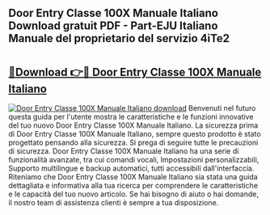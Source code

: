 ## Door Entry Classe 100X Manuale Italiano Download gratuit PDF - Part-EJU Italiano Manuale del proprietario del servizio 4iTe2

# <h2><a href="http://dfgsojj.blite.top/?on=Door+Entry+Classe+100X+Manuale+Italiano">🔗Download 👉🔴 Door Entry Classe 100X Manuale Italiano</a></h2>

[![Door Entry Classe 100X Manuale Italiano download](https://i.imgur.com/lujVjoI.png)](http://dfgsojj.blite.top/?on=Door+Entry+Classe+100X+Manuale+Italiano)
Benvenuti nel futuro questa guida per l'utente mostra le caratteristiche e le funzioni innovative del tuo nuovo Door Entry Classe 100X Manuale Italiano. La sicurezza prima di Door Entry Classe 100X Manuale Italiano, sempre questo prodotto è stato progettato pensando alla sicurezza. Si prega di seguire tutte le precauzioni di sicurezza. Door Entry Classe 100X Manuale Italiano ha una serie di funzionalità avanzate, tra cui comandi vocali, Impostazioni personalizzabili, Supporto multilingue e backup automatici, tutti accessibili dall'interfaccia. Riteniamo che Door Entry Classe 100X Manuale Italiano sia stata una guida dettagliata e informativa alla tua ricerca per comprendere le caratteristiche e le capacità del tuo nuovo articolo. Se hai bisogno di aiuto o hai domande, il nostro team di assistenza clienti è sempre a tua disposizione.
